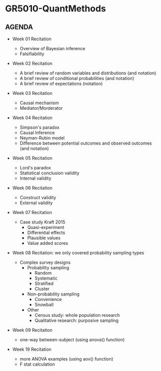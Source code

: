 # GR5010-QuantMethods

## AGENDA

* Week 01 Recitation
  - Overview of Bayesian inference
  - Falsifiability

* Week 02 Recitation
  - A brief review of random variables and distributions (and notation)
  - A brief review of conditional probabilities (and notation)
  - A brief review of expectations (notation)

* Week 03 Recitation
  - Causal mechanism
  - Mediator/Morderator

* Week 04 Recitation
  - Simpson's paradox
  - Causal Inference
  - Neyman-Rubin model
  - Difference between potential outcomes and observed outcomes (and notation)

* Week 05 Recitation
  - Lord's paradox
  - Statistical conclusion validity
  - Internal validity
 
* Week 06 Recitation
  - Construct validity
  - External validity
  
* Week 07 Recitation
  - Case study Kraft 2015
    - Quasi-experiment
    - Differential effects
    - Plausible values
    - Value added scores
 
* Week 08 Recitation: we only covered probability sampling types
  - Complex survey designs
    - Probability sampling
      - Random
      - Systematic
      - Stratified
      - Cluster
    - Non-probability sampling
      - Convenience
      - Snowball
    - Other
      - Census study: whole population research
      - Qualitative research: purposive sampling

* Week 09 Recitation
  - one-way between-subject (using anova() function)
  
* Week 19 Recitation
  - more ANOVA examples (using aov() function)
  - F stat calculation
